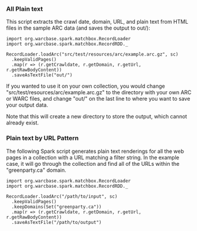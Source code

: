 ### All Plain text

This script extracts the crawl date, domain, URL, and plain text from HTML files in the sample ARC data (and saves the output to out/):

```
import org.warcbase.spark.matchbox.RecordLoader
import org.warcbase.spark.matchbox.RecordRDD._

RecordLoader.loadArc("src/test/resources/arc/example.arc.gz", sc)
  .keepValidPages()
  .map(r => (r.getCrawldate, r.getDomain, r.getUrl, r.getRawBodyContent))
  .saveAsTextFile("out/")
```

If you wanted to use it on your own collection, you would change "src/test/resources/arc/example.arc.gz" to the directory with your own ARC or WARC files, and change "out/" on the last line to where you want to save your output data.

Note that this will create a new directory to store the output, which cannot already exist.

### Plain text by URL Pattern

The following Spark script generates plain text renderings for all the web pages in a collection with a URL matching a filter string. In the example case, it will go through the collection and find all of the URLs within the "greenparty.ca" domain.

```
import org.warcbase.spark.matchbox.RecordLoader
import org.warcbase.spark.matchbox.RecordRDD._

RecordLoader.loadArc("/path/to/input", sc)
  .keepValidPages()
  .keepDomains(Set("greenparty.ca"))
  .map(r => (r.getCrawldate, r.getDomain, r.getUrl, r.getRawBodyContent))
  .saveAsTextFile("/path/to/output")
```